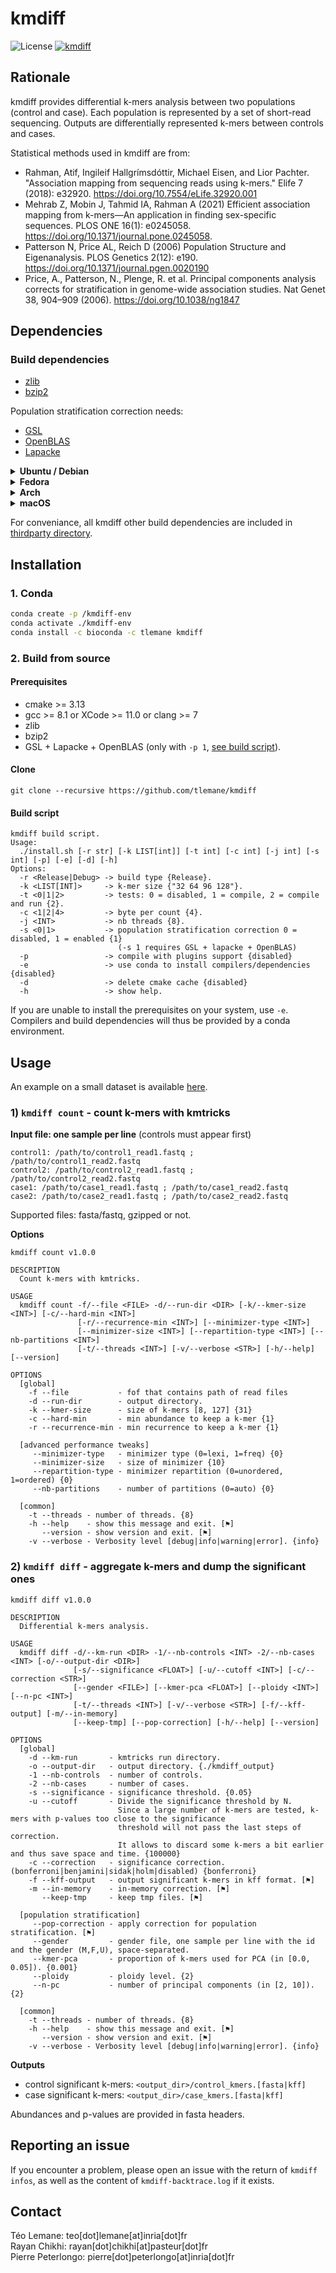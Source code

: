 # kmdiff

![License](http://img.shields.io/:license-affero-blue.svg)
[![kmdiff](https://github.com/tlemane/kmdiff/actions/workflows/kmdiff.yml/badge.svg)](https://github.com/tlemane/kmdiff/actions/workflows/kmdiff.yml)

## Rationale

kmdiff provides differential k-mers analysis between two populations (control and case). Each population is represented by a set of short-read sequencing. Outputs are differentially represented k-mers between controls and cases.

Statistical methods used in kmdiff are from:
* Rahman, Atif, Ingileif Hallgrímsdóttir, Michael Eisen, and Lior Pachter. "Association mapping from sequencing reads using k-mers." Elife 7 (2018): e32920. https://doi.org/10.7554/eLife.32920.001
* Mehrab Z, Mobin J, Tahmid IA, Rahman A (2021) Efficient association mapping from k-mers—An application in finding sex-specific sequences. PLOS ONE 16(1): e0245058. https://doi.org/10.1371/journal.pone.0245058.
* Patterson N, Price AL, Reich D (2006) Population Structure and Eigenanalysis. PLOS Genetics 2(12): e190. https://doi.org/10.1371/journal.pgen.0020190
* Price, A., Patterson, N., Plenge, R. et al. Principal components analysis corrects for stratification in genome-wide association studies. Nat Genet 38, 904–909 (2006). https://doi.org/10.1038/ng1847

## Dependencies

### Build dependencies

* [zlib](https://zlib.net)
* [bzip2](https://www.sourceware.org/bzip2/)

 Population stratification correction needs:
  * [GSL](https://www.gnu.org/software/gsl/)
  * [OpenBLAS](https://www.openblas.net)
  * [Lapacke](https://www.netlib.org/lapack/lapacke.html)

<details><summary><strong>Ubuntu / Debian</strong></summary>

<code>
sudo apt-get install libgsl-dev libopenblas-dev liblapacke-dev libbz2-dev zlib1g-dev zlib1g
</code>

</details>

<details><summary><strong>Fedora</strong></summary>

<code>
sudo dnf install openblas openblas-devel lapack lapack-devel gsl gsl-devel bzip2-devel
</code>

</details>

<details><summary><strong>Arch</strong></summary>

<code>
sudo pacman -S lapack lapacke openblas gsl bzip2 zlib
</code>

</details>

<details><summary><strong>macOS</strong></summary>

<code>
brew install gsl lapack openblas bzip2 zlib
</code>

</details>

For conveniance, all kmdiff other build dependencies are included in [thirdparty directory](./thirdparty/).

## Installation

### 1. Conda

```bash
conda create -p /kmdiff-env
conda activate ./kmdiff-env
conda install -c bioconda -c tlemane kmdiff
```

### 2. Build from source

#### Prerequisites
* cmake >= 3.13
* gcc >= 8.1 or XCode >= 11.0 or clang >= 7
* zlib
* bzip2
* GSL + Lapacke + OpenBLAS (only with `-p 1`, [see build script](#Build-script)).

#### Clone

`git clone --recursive https://github.com/tlemane/kmdiff`

#### Build script

```
kmdiff build script.
Usage:
  ./install.sh [-r str] [-k LIST[int]] [-t int] [-c int] [-j int] [-s int] [-p] [-e] [-d] [-h]
Options:
  -r <Release|Debug> -> build type {Release}.
  -k <LIST[INT]>     -> k-mer size {"32 64 96 128"}.
  -t <0|1|2>         -> tests: 0 = disabled, 1 = compile, 2 = compile and run {2}.
  -c <1|2|4>         -> byte per count {4}.
  -j <INT>           -> nb threads {8}.
  -s <0|1>           -> population stratification correction 0 = disabled, 1 = enabled {1}
                        (-s 1 requires GSL + lapacke + OpenBLAS)
  -p                 -> compile with plugins support {disabled}
  -e                 -> use conda to install compilers/dependencies {disabled}
  -d                 -> delete cmake cache {disabled}
  -h                 -> show help.
```

If you are unable to install the prerequisites on your system, use `-e`. Compilers and build dependencies will thus be provided by a conda environment.

## Usage

An example on a small dataset is available [here](./examples).

### 1) `kmdiff count` - count k-mers with kmtricks

**Input file: one sample per line** (controls must appear first)
```
control1: /path/to/control1_read1.fastq ; /path/to/control1_read2.fastq
control2: /path/to/control2_read1.fastq ; /path/to/control2_read2.fastq
case1: /path/to/case1_read1.fastq ; /path/to/case1_read2.fastq
case2: /path/to/case2_read1.fastq ; /path/to/case2_read2.fastq
```

Supported files: fasta/fastq, gzipped or not.

**Options**
```
kmdiff count v1.0.0

DESCRIPTION
  Count k-mers with kmtricks.

USAGE
  kmdiff count -f/--file <FILE> -d/--run-dir <DIR> [-k/--kmer-size <INT>] [-c/--hard-min <INT>]
               [-r/--recurrence-min <INT>] [--minimizer-type <INT>]
               [--minimizer-size <INT>] [--repartition-type <INT>] [--nb-partitions <INT>]
               [-t/--threads <INT>] [-v/--verbose <STR>] [-h/--help] [--version]

OPTIONS
  [global]
    -f --file           - fof that contains path of read files
    -d --run-dir        - output directory.
    -k --kmer-size      - size of k-mers [8, 127] {31}
    -c --hard-min       - min abundance to keep a k-mer {1}
    -r --recurrence-min - min recurrence to keep a k-mer {1}

  [advanced performance tweaks]
     --minimizer-type   - minimizer type (0=lexi, 1=freq) {0}
     --minimizer-size   - size of minimizer {10}
     --repartition-type - minimizer repartition (0=unordered, 1=ordered) {0}
     --nb-partitions    - number of partitions (0=auto) {0}

  [common]
    -t --threads - number of threads. {8}
    -h --help    - show this message and exit. [⚑]
       --version - show version and exit. [⚑]
    -v --verbose - Verbosity level [debug|info|warning|error]. {info}
```

### 2) `kmdiff diff` - aggregate k-mers and dump the significant ones

```
kmdiff diff v1.0.0

DESCRIPTION
  Differential k-mers analysis.

USAGE
  kmdiff diff -d/--km-run <DIR> -1/--nb-controls <INT> -2/--nb-cases <INT> [-o/--output-dir <DIR>]
              [-s/--significance <FLOAT>] [-u/--cutoff <INT>] [-c/--correction <STR>]
              [--gender <FILE>] [--kmer-pca <FLOAT>] [--ploidy <INT>] [--n-pc <INT>]
              [-t/--threads <INT>] [-v/--verbose <STR>] [-f/--kff-output] [-m/--in-memory]
              [--keep-tmp] [--pop-correction] [-h/--help] [--version]

OPTIONS
  [global]
    -d --km-run       - kmtricks run directory.
    -o --output-dir   - output directory. {./kmdiff_output}
    -1 --nb-controls  - number of controls.
    -2 --nb-cases     - number of cases.
    -s --significance - significance threshold. {0.05}
    -u --cutoff       - Divide the significance threshold by N.
                        Since a large number of k-mers are tested, k-mers with p-values too close to the significance
                        threshold will not pass the last steps of correction.
                        It allows to discard some k-mers a bit earlier and thus save space and time. {100000}
    -c --correction   - significance correction. (bonferroni|benjamini|sidak|holm|disabled) {bonferroni}
    -f --kff-output   - output significant k-mers in kff format. [⚑]
    -m --in-memory    - in-memory correction. [⚑]
       --keep-tmp     - keep tmp files. [⚑]

  [population stratification]
     --pop-correction - apply correction for population stratification. [⚑]
     --gender         - gender file, one sample per line with the id and the gender (M,F,U), space-separated.
     --kmer-pca       - proportion of k-mers used for PCA (in [0.0, 0.05]). {0.001}
     --ploidy         - ploidy level. {2}
     --n-pc           - number of principal components (in [2, 10]). {2}

  [common]
    -t --threads - number of threads. {8}
    -h --help    - show this message and exit. [⚑]
       --version - show version and exit. [⚑]
    -v --verbose - Verbosity level [debug|info|warning|error]. {info}
```

**Outputs**
* control significant k-mers: `<output_dir>/control_kmers.[fasta|kff]`
* case significant k-mers: `<output_dir>/case_kmers.[fasta|kff]`

Abundances and p-values are provided in fasta headers.




## Reporting an issue

If you encounter a problem, please open an issue with the return of `kmdiff infos`, as well as the content of `kmdiff-backtrace.log` if it exists.

## Contact

Téo Lemane: teo[dot]lemane[at]inria[dot]fr  
Rayan Chikhi: rayan[dot]chikhi[at]pasteur[dot]fr  
Pierre Peterlongo: pierre[dot]peterlongo[at]inria[dot]fr  
